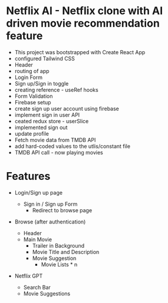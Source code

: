 # Netflix AI - Netflix clone with AI driven movie recommendation feature

- This project was bootstrapped with Create React App
- configured Tailwind CSS
- Header
- routing of app
- Login Form
- Sign up/Sign in toggle
- creating reference - useRef hooks
- Form Validation
- Firebase setup
- create sign up user account using firebase
- implement sign in user API
- ceated redux store - userSlice
- implemented sign out
- update profile
- Fetch movie data from TMDB API
- add hard-coded values to the utlis/constant file
- TMDB API call - now playing movies

# Features

- Login/Sign up page

  - Sign in / Sign up Form
    - Redirect to browse page

- Browse (after authentication)

  - Header
  - Main Movie
    - Trailer in Background
    - Movie Title and Description
    - Movie Suggestion
      - Movie Lists \* n

- Netflix GPT
  - Search Bar
  - Movie Suggestions
